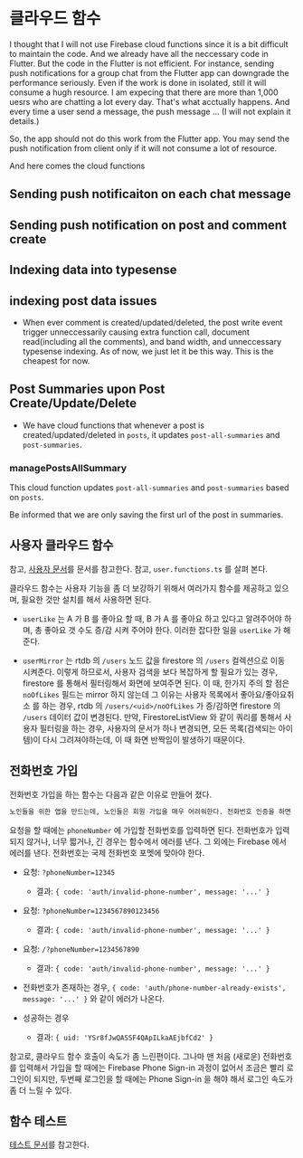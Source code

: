 # 클라우드 함수



I thought that I will not use Firebase cloud functions since it is a bit difficult to maintain the code. And we already have all the neccessary code in Flutter. But the code in the Flutter is not efficient. For instance, sending push notifications for a group chat from the Flutter app can downgrade the performance seriously. Even if the work is done in isolated, still it will consume a hugh resource. I am expecing that there are more than 1,000 uesrs who are chatting a lot every day. That's what acctually happens. And every time a user send a message, the push message ... (I will not explain it details.)

So, the app should not do this work from the Flutter app. You may send the push notification from client only if it will not consume a lot of resource.

And here comes the cloud functions

## Sending push notificaiton on each chat message

## Sending push notification on post and comment create

## Indexing data into typesense

## indexing post data issues

- When ever comment is created/updated/deleted, the post write event trigger unneccessarily causing extra function call, document read(including all the comments), and band width, and unneccessary typesense indexing. As of now, we just let it be this way. This is the cheapest for now.

## Post Summaries upon Post Create/Update/Delete

- We have cloud functions that whenever a post is created/updated/deleted in `posts`, it updates `post-all-summaries` and `post-summaries`.

### managePostsAllSummary

This cloud function updates `post-all-summaries` and `post-summaries` based on `posts`.

Be informed that we are only saving the first url of the post in summaries.


## 사용자 클라우드 함수

참고, [사용자 문서](#user.md)를 문서를 참고한다.
참고, `user.functions.ts` 를 살펴 본다.

클라우드 함수는 사용자 기능을 좀 더 보강하기 위해서 여러가지 함수를 제공하고 있으며, 필요한 것만 설치를 해서 사용하면 된다.

- `userLike` 는 A 가 B 를 좋아요 할 때, B 가 A 를 좋아요 하고 있다고 알려주어야 하며, 총 좋아요 갯 수도 증/감 시켜 주어야 한다. 이러한 잡다한 일을 `userLike` 가 해 준다.

- `userMirror` 는 rtdb 의 `/users` 노드 값을 firestore 의 `/users` 컬렉션으로 이동 시켜준다. 이렇게 하므로서, 사용자 검색을 보다 복잡하게 할 필요가 있는 경우, firestore 를 통해서 필터링해서 화면에 보여주면 된다. 이 때, 한가지 주의 할 점은 `noOfLikes` 필드는 mirror 하지 않는데 그 이유는 사용자 목록에서 좋아요/좋아요취소 를 하는 경우, rtdb 의 `/users/<uid>/noOfLikes` 가 증/감하면 firestore 의 `/users` 데이터 값이 변경된다. 만약, FirestoreListView 와 같이 쿼리를 통해서 사용자 필터링을 하는 경우, 사용자의 문서가 하나 변경되면, 모든 목록(검색되는 아이템)이 다시 그려져야하는데, 이 때 화면 반짝임이 발생하기 때문이다.



## 전화번호 가입

전화번호 가입을 하는 함수는 다음과 같은 이유로 만들어 졌다.

```txt
노인들을 위한 앱을 만드는데, 노인들은 회원 가입을 매우 어려워한다. 전화번호 인증을 하면 문자를 확인해서 입력하기 어렵고, 비밀번호를 지정하면 비밀번호를 만드는것과 외우지 못해서 나중에 까먹어 버리는 경우가 발생한다. 그래서, 전화번호만 입력하면 곧 바로 가입이 되게 하는 것이다. 만약, 전화번호가 이미 가입되어져 있는데, 가입을 하려면 그때에는 전화번호 인증을 하게 한다. 즉, 첫번째 로그인은 문자 인증 없이 가입. 두번째 로그인은 문자 인증을 해서 가입을 하는 것이다.
```

요청을 할 때에는 `phoneNumber` 에 가입할 전화번호를 입력하면 된다. 전화번호가 입력되지 않거나, 너무 짧거나, 긴 경우는 함수에서 에러를 낸다. 그 외에는 Firebase 에서 에러를 낸다.
전화번호는 국제 전화번호 포멧에 맞아야 한다.


- 요청: `?phoneNumber=12345`
  - 결과: `{ code: 'auth/invalid-phone-number', message: '...' }`
- 요청: `?phoneNumber=1234567890123456`
  - 결과: `{ code: 'auth/invalid-phone-number', message: '...' }`
- 요청: `/?phoneNumber=1234567890`
  - 결과: `{ code: 'auth/invalid-phone-number', message: '...' }`

- 전화번호가 존재하는 경우, `{ code: 'auth/phone-number-already-exists', message: '...' }` 와 같이 에러가 나온다.

- 성공하는 경우
  - 결과: `{ uid: 'YSr8fJwQASSF4QApILkaAEjbfCd2' }`


참고로, 클라우드 함수 호출이 속도가 좀 느린편이다. 그나마 맨 처음 (새로운) 전화번호를 입력해서 가입을 할 때에는 Firebase Phone Sign-in 과정이 없어서 조금은 빨리 로그인이 되지만, 두번째 로그인을 할 때에는 Phone Sign-in 을 해야 해서 로그인 속도가 좀 더 느릴 수 있다.



## 함수 테스트

[테스트 문서](./test.md)를 참고한다.
